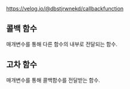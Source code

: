 https://velog.io/@dbstjrwnekd/callbackfunction

## 콜백 함수

매개변수를 통해 다른 함수의 내부로 전달되는 함수.

## 고차 함수

매개변수를 통해 콜백함수를 전달받는 함수.

